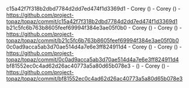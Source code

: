 c15a42f7f318b2dbd7784d2dd7ed474f1d3369d1 - Corey () - Corey () - https://github.com/project-topaz/topaz/commit/c15a42f7f318b2dbd7784d2dd7ed474f1d3369d1
b21c5fc6b763b8605feef69994f384e3ae05f0b0 - Corey () - Corey () - https://github.com/project-topaz/topaz/commit/b21c5fc6b763b8605feef69994f384e3ae05f0b0
0c0ad9acca5ab3d70ae514d4a7e6e3ff824911d4 - Corey () - Corey () - https://github.com/project-topaz/topaz/commit/0c0ad9acca5ab3d70ae514d4a7e6e3ff824911d4
bf81552ec0c4ad62d26ac40773a5a80d65b078e3 -  () - Corey () - https://github.com/project-topaz/topaz/commit/bf81552ec0c4ad62d26ac40773a5a80d65b078e3
